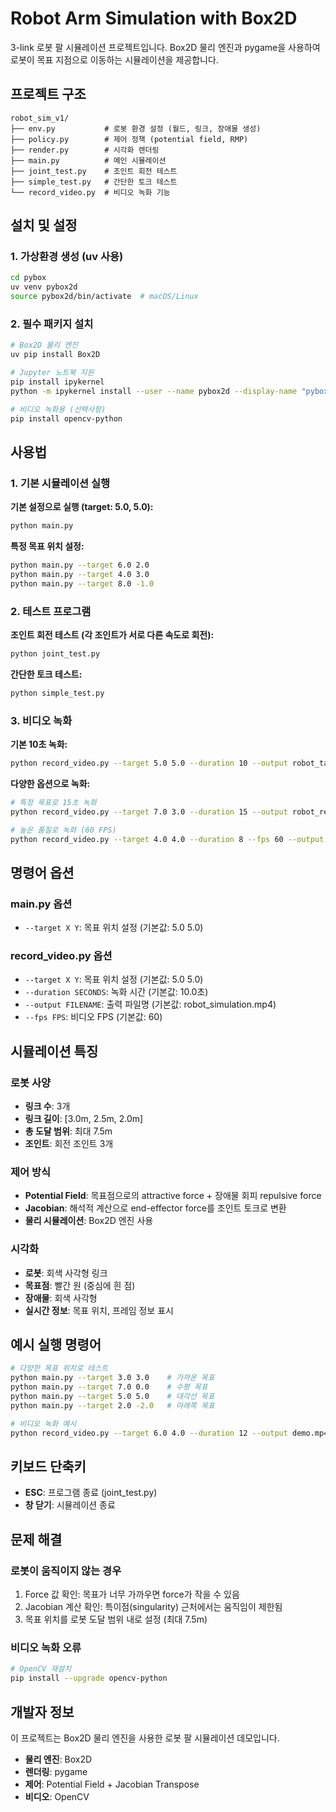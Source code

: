 # Robot Arm Simulation with Box2D

3-link 로봇 팔 시뮬레이션 프로젝트입니다. Box2D 물리 엔진과 pygame을 사용하여 로봇이 목표 지점으로 이동하는 시뮬레이션을 제공합니다.

## 프로젝트 구조

```
robot_sim_v1/
├── env.py           # 로봇 환경 설정 (월드, 링크, 장애물 생성)
├── policy.py        # 제어 정책 (potential field, RMP)
├── render.py        # 시각화 렌더링
├── main.py          # 메인 시뮬레이션
├── joint_test.py    # 조인트 회전 테스트
├── simple_test.py   # 간단한 토크 테스트
└── record_video.py  # 비디오 녹화 기능
```

## 설치 및 설정

### 1. 가상환경 생성 (uv 사용)
```bash
cd pybox
uv venv pybox2d
source pybox2d/bin/activate  # macOS/Linux
```

### 2. 필수 패키지 설치
```bash
# Box2D 물리 엔진
uv pip install Box2D

# Jupyter 노트북 지원
pip install ipykernel
python -m ipykernel install --user --name pybox2d --display-name "pybox2d (Python 3.8.20)"

# 비디오 녹화용 (선택사항)
pip install opencv-python
```

## 사용법

### 1. 기본 시뮬레이션 실행

**기본 설정으로 실행 (target: 5.0, 5.0):**
```bash
python main.py
```

**특정 목표 위치 설정:**
```bash
python main.py --target 6.0 2.0
python main.py --target 4.0 3.0
python main.py --target 8.0 -1.0
```

### 2. 테스트 프로그램

**조인트 회전 테스트 (각 조인트가 서로 다른 속도로 회전):**
```bash
python joint_test.py
```

**간단한 토크 테스트:**
```bash
python simple_test.py
```

### 3. 비디오 녹화

**기본 10초 녹화:**
```bash
python record_video.py --target 5.0 5.0 --duration 10 --output robot_target_5_5.mp4
```

**다양한 옵션으로 녹화:**
```bash
# 특정 목표로 15초 녹화
python record_video.py --target 7.0 3.0 --duration 15 --output robot_reach_7_3.mp4

# 높은 품질로 녹화 (60 FPS)
python record_video.py --target 4.0 4.0 --duration 8 --fps 60 --output high_quality.mp4
```

## 명령어 옵션

### main.py 옵션
- `--target X Y`: 목표 위치 설정 (기본값: 5.0 5.0)

### record_video.py 옵션
- `--target X Y`: 목표 위치 설정 (기본값: 5.0 5.0)
- `--duration SECONDS`: 녹화 시간 (기본값: 10.0초)
- `--output FILENAME`: 출력 파일명 (기본값: robot_simulation.mp4)
- `--fps FPS`: 비디오 FPS (기본값: 60)

## 시뮬레이션 특징

### 로봇 사양
- **링크 수**: 3개
- **링크 길이**: [3.0m, 2.5m, 2.0m]
- **총 도달 범위**: 최대 7.5m
- **조인트**: 회전 조인트 3개

### 제어 방식
- **Potential Field**: 목표점으로의 attractive force + 장애물 회피 repulsive force
- **Jacobian**: 해석적 계산으로 end-effector force를 조인트 토크로 변환
- **물리 시뮬레이션**: Box2D 엔진 사용

### 시각화
- **로봇**: 회색 사각형 링크
- **목표점**: 빨간 원 (중심에 흰 점)
- **장애물**: 회색 사각형
- **실시간 정보**: 목표 위치, 프레임 정보 표시

## 예시 실행 명령어

```bash
# 다양한 목표 위치로 테스트
python main.py --target 3.0 3.0    # 가까운 목표
python main.py --target 7.0 0.0    # 수평 목표  
python main.py --target 5.0 5.0    # 대각선 목표
python main.py --target 2.0 -2.0   # 아래쪽 목표

# 비디오 녹화 예시
python record_video.py --target 6.0 4.0 --duration 12 --output demo.mp4
```

## 키보드 단축키

- **ESC**: 프로그램 종료 (joint_test.py)
- **창 닫기**: 시뮬레이션 종료

## 문제 해결

### 로봇이 움직이지 않는 경우
1. Force 값 확인: 목표가 너무 가까우면 force가 작을 수 있음
2. Jacobian 계산 확인: 특이점(singularity) 근처에서는 움직임이 제한됨
3. 목표 위치를 로봇 도달 범위 내로 설정 (최대 7.5m)

### 비디오 녹화 오류
```bash
# OpenCV 재설치
pip install --upgrade opencv-python
```

## 개발자 정보

이 프로젝트는 Box2D 물리 엔진을 사용한 로봇 팔 시뮬레이션 데모입니다.
- **물리 엔진**: Box2D
- **렌더링**: pygame
- **제어**: Potential Field + Jacobian Transpose
- **비디오**: OpenCV
